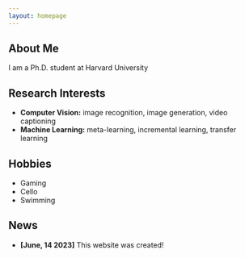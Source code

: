 ```yaml
---
layout: homepage
---
```


## About Me

I am a Ph.D. student at Harvard University

## Research Interests

- **Computer Vision:** image recognition, image generation, video captioning
- **Machine Learning:** meta-learning, incremental learning, transfer learning

## Hobbies

- Gaming
- Cello
- Swimming

## News
- **[June, 14 2023]** This website was created!
